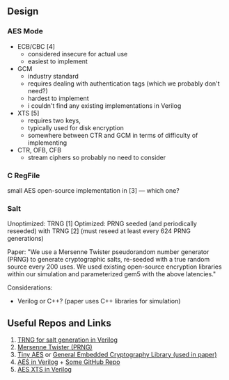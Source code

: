 ## Design
### AES Mode
- ECB/CBC \[4\]
	- considered insecure for actual use
	- easiest to implement
- GCM
	- industry standard
	- requires dealing with authentication tags (which we probably don't need?)
	- hardest to implement
	- i couldn't find any existing implementations in Verilog
- XTS \[5\]
	- requires two keys,
	- typically used for disk encryption
	- somewhere between CTR and GCM in terms of difficulty of implementing
- CTR, OFB, CFB
	- stream ciphers so probably no need to consider
### C RegFile
small AES open-source implementation in \[3\] — which one?
### Salt
Unoptimized: TRNG \[1\]
Optimized: PRNG seeded (and periodically reseeded) with TRNG \[2\] (must reseed at least every 624 PRNG generations)

Paper: "We use a Mersenne Twister pseudorandom number generator (PRNG) to generate cryptographic salts, re-seeded with a true random source every 200 uses. We used existing open-source encryption libraries within our simulation and parameterized gem5 with the above latencies."

Considerations:
- Verilog or C++? (paper uses C++ libraries for simulation)

## Useful Repos and Links
1. [TRNG for salt generation in Verilog](https://github.com/secworks/trng)  
2. [Mersenne Twister (PRNG)](https://github.com/alexforencich/verilog-mersenne)  
3. [Tiny AES](https://github.com/kokke/tiny-AES-c) or [General Embedded Cryptography Library (used in paper)](https://github.com/intel/tinycrypt)  
4. [AES in Verilog](https://medium.com/@imgouravsaini/aes-algorithm-and-its-hardware-implementation-on-fpga-a-step-by-step-guide-2bef178db736) + [Some GitHub Repo](https://github.com/michaelehab/AES-Verilog)  
5. [AES XTS in Verilog](https://github.com/pradyuman/aes-encryption-engine)  